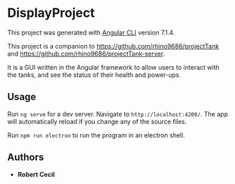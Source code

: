 # DisplayProject

This project was generated with [Angular CLI](https://github.com/angular/angular-cli) version 7.1.4.


This project is a companion to https://github.com/rhino9686/projectTank and https://github.com/rhino9686/projectTank-server.

It is a GUI written in the Angular framework to allow users to interact with the tanks, and see the status of their health and power-ups.

## Usage

Run `ng serve` for a dev server. Navigate to `http://localhost:4200/`. The app will automatically reload if you change any of the source files.

Run `npm run electron` to run the program in an electron shell. 


## Authors

* **Robert Cecil** 
